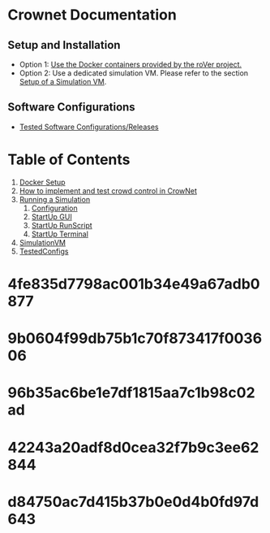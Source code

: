 # Crownet Documentation

## Setup and Installation
* Option 1: [Use the Docker containers provided by the roVer project.](DockerSetup) 
* Option 2: Use a dedicated simulation VM. Please refer to the section [Setup of a Simulation VM](SimulationVM).

## Software Configurations
* [Tested Software Configurations/Releases](TestedConfigs)


# Table of Contents
1. [Docker Setup](./DockerSetup.md)
2. [How to implement and test crowd control in CrowNet](./How-to-implement-and-test-crowd-control-in-CrowNet.md)
3. [Running a Simulation]()
    1. [Configuration](./Running-a-Simulation/Configuration.md)
    2. [StartUp GUI](./Running-a-Simulation/StartUp-GUI.md)
    3. [StartUp RunScript](./Running-a-Simulation/StartUp-RunScript.md)
    4. [StartUp Terminal](./Running-a-Simulation/StartUp-Terminal.md)
4. [SimulationVM](./SimulationVM.md)
5. [TestedConfigs](./TestedConfigs.md)


# 4fe835d7798ac001b34e49a67adb0877
# 9b0604f99db75b1c70f873417f003606
# 96b35ac6be1e7df1815aa7c1b98c02ad
# 42243a20adf8d0cea32f7b9c3ee62844
# d84750ac7d415b37b0e0d4b0fd97d643
